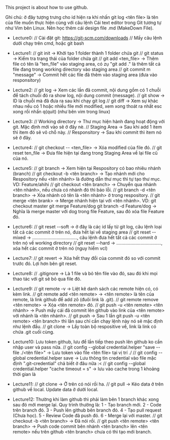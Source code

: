 This project is about how to use github.

Ghi chú: <id> ở đây tượng trưng cho id hiện ra khi nhấn git log
		 <tên file> là tên của file muốn thực hiện cùng với câu lệnh
		 Cái text editor trong Git tương tự như Vim bên Linux.
		 Nên học thêm cái design file .md (MakeDown File).

- Lecture0: // Cài đặt git: https://git-scm.com/downloads
			// Mấy câu lệnh dưới chạy trên cmd, hoặc git bash

- Lecture1: // git init -> Khởi tạo 1 folder thành 1 folder chứa git
			// git status -> Kiểm tra trạng thái của folder chứa git
			// git add <ten_file> -> Thêm file có tên là "ten_file" vào staging area, có zụ "git add ." là thêm tất cả file đang trong working directory vào staging area
			// git commit m "message" -> Commit hết các file đã thêm vào staging area (đưa vào responsitory)

- Lecture2: // git log -> Xem các lần đã commit, nội dung gồm có 1 chuỗi để tách chuỗi đó ra show log, nội dung commit (message).
			// git show <id> -> ID là chuỗi mà đã đưa ra sau khi chạy git log
			// git diff -> Xem sự khác nhau nếu có 1 hoặc nhiều file mới modified, xem xong thoát ra nhất esc xong rồi nhấn q(quit) (như bên vim trong linux)

- Lecture3: // Working directory -> Thư mục hiện hành đang hoạt động với git. Mặc định mới vào sẽ ở đây nè.
			// Staging Area -> Sau khi add 1 item thì item đó sẽ vô chỗ này.
			// Responsitory -> Sau khi commit thì item nó sẽ ở đây.

- Lecture4: // git checkout -- <ten_file> -> Xóa modified của file đó.
			// git reset ten_file -> Đưa file hiện tại đang trong Staging Area về lại file cũ của nó.

- Lecture5: // git branch -> Xem hiện tại Respository có bao nhiêu nhánh (branch)
			// git checkout -b <tên branch> -> Tạo nhánh mới cho Respository nếu <tên nhánh> là đường dẫn thư mục thì tự tạo thư mục. VD: Feature/ahihi
			// git checkout <tên branch> -> Chuyển qua nhánh <tên nhánh>, nếu chưa có nhánh đó thì báo lỗi.
			// git branch -d <tên branch> -> Xóa nhánh có tên là <tên nhánh> ở trong respository.
			// git merge <tên brank> -> Merge nhánh hiện tại với <tên nhánh>. VD: git checkout master
																				  git merge Feature/dog
																				  git branch -d Feature/dog
																				  -> Nghĩa là merge master với dog trong file Feature, sau đó xóa file Feature đó.

- Lecture6: // git reset --soft <id> -> <id> ở đây là các id lấy từ git log, câu lệnh loại tất cả các commit ở trên nó, đưa hết lại về staging area
			// git reset --mixed <id> -> ..................................., câu lệnh đưa hết tất cả các commit ở trên nó về working directory
			// git reset --hard <id> -> ..................................., xóa hết các commit ở trên nó (nguy hiểm vcl)

- Lecture7: // git revert <id> -> Xóa hết thay đổi của commit đó so với commit trước đó. Lợi hơn bên git reset.

- Lecture8: // .gitignore -> Là 1 file và bỏ tên file vào đó, sau đó khi mọi thao tác với git sẽ bỏ qua file đó.

- Lecture9: // git remote -v -> Liệt kê danh sách các remote hiện có, có kèm link.
			// git remote add <tên remote> <link> -> <tên remote> là tên của remote, <link> là link github để add zô (đuôi link là .git).
			// git remote remove <tên remote> -> Xóa <tên remote> đó.
			// git push -u <tên remote> <tên nhánh> -> Push mấy cái đã commit lên github vào link của <tên remote> với nhánh là <tên nhánh>.
			// git push -> Sau 1 lần git push -u <tên remote> <tên branch> thì lần sau chỉ cần chạy lệnh này nó sẽ mặc định như lệnh đầu.
			// git clone <link> -> Lấy toàn bộ respositive về, link là link có chứa .git cuối cùng.

- Lecture10: Lưu token github, lưu để lần tiếp theo push lên github ko cần nhập user và pass nữa.
			 // git config --global credential.helper "save --file ./<tên file>" -> Lưu token vào file <tên file> tại vị trí ./
			 // git config --global credential.helper save -> Lưu thông tin credential vào file mặc định ".git-credential" chả biết ở đâu nữa :<
			 // git config --global credential.helper "cache timeout = <x>s" -> lưu vào cache trong 1 khoảng thời gian là <x>

- Lecture11: // git clone <link> -> Ở trên có nói rồi ha.
			 // git pull -> Kéo data ở trên github về local. Update data ở dưới local.

- Lecture12: Thường khi làm github thì phải làm bên 1 branch khác xong sau đó mới merge lại.
			Quy trình thường là: 1 - Tạo branch mới.
								 2 - Code trên branch đó.
								 3 - Push lên github bên branch đó.
								 4 - Tạo pull request (Chưa học).
								 5 - Review Code đã push đó.
								 6 - Merge lại với master.
			 // git checkout -b <tên branch> -> Đã nói rồi.
			 // git push <tên remote> <tên branch> -> Push code commit bên nhánh <tên branch> lên <tên remote> nếu trên github <tên branch> chưa có thì tạo mới branch.